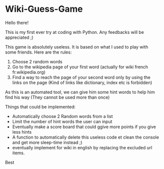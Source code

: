 # Wiki-Guess-Game

Hello there!

This is my first ever try at coding with Python. Any feedbacks will be appreciated ;)

This game is absolutely useless. It is based on what I used to play with some friends. Here are the rules:

1. Choose 2 random words
2. Go to the wikipedia page of your first word (actually for wiki french fr.wikipedia.org)
3. Find a way to reach the page of your second word only by using the links on the page
(Kind of links like dictionary, index etc is forbidden)

As this is an automated tool, we can give him some hint words to help him find his way (They cannot be used more than once)


Things that could be implemented:
- Automatically choose 2 Random words from a list
- Limit the number of hint words the user can input 
- Eventually make a score board that could ggive more points if you give less hints
- A function to automatically delete this useless code et clean the console and get more sleep-time instead ;)
- eventually implement for wiki in english by replacing the excluded url items.


Best
